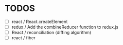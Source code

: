 

  # TODOS
  - [ ]  react / React.createElement
  - [ ] redux / Add the combineReducer function to redux.js
  - [ ] React / reconciliation (diffing algorithm)
  - [ ] react / fiber 
